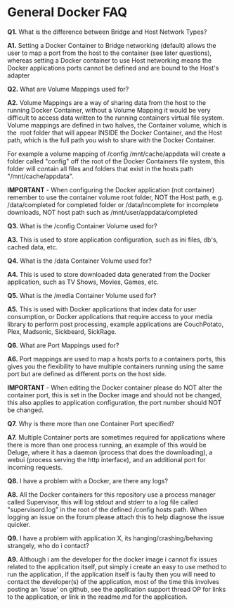 # **General Docker FAQ**

**Q1.** What is the difference between Bridge and Host Network Types?

**A1.** Setting a Docker Container to Bridge networking (default) allows the user to map a port from the host to the container (see later questions), whereas setting a Docker container to use Host networking means the Docker applications ports cannot be defined and are bound to the Host's adapter

**Q2.** What are Volume Mappings used for?

**A2.** Volume Mappings are a way of sharing data from the host to the running Docker Container, without a Volume Mapping it would be very difficult to access data written to the running containers virtual file system. Volume mappings are defined in two halves, the Container volume, which is the  root folder that will appear INSIDE the Docker Container, and the Host path, which is the full path you wish to share with the Docker Container.

For example a volume mapping of /config /mnt/cache/appdata will create a folder called "config" off the root of the Docker Containers file system, this folder will contain all files and folders that exist in the hosts path "/mnt/cache/appdata".

**IMPORTANT** - When configuring the Docker application (not container) remember to use the container volume root folder, NOT the Host path, e.g. /data/completed for completed folder or /data/incomplete for incomplete downloads, NOT host path such as /mnt/user/appdata/completed

**Q3.** What is the /config Container Volume used for?

**A3.** This is used to store application configuration, such as ini files, db's, cached data, etc.

**Q4.** What is the /data Container Volume used for?

**A4.** This is used to store downloaded data generated from the Docker application, such as TV Shows, Movies, Games, etc.

**Q5.** What is the /media Container Volume used for?

**A5.** This is used with Docker applications that index data for user consumption, or Docker applications that require access to your media library to perform post processing, example applications are CouchPotato, Plex, Madsonic, Sickbeard, SickRage.

**Q6.** What are Port Mappings used for?

**A6.** Port mappings are used to map a hosts ports to a containers ports, this gives you the flexibility to have multiple containers running using the same port but are defined as different ports on the host side.

**IMPORTANT** - When editing the Docker container please do NOT alter the container port, this is set in the Docker image and should not be changed, this also applies to application configuration, the port number should NOT be changed.

**Q7.** Why is there more than one Container Port specified?

**A7.** Multiple Container ports are sometimes required for applications where there is more than one process running, an example of this would be Deluge, where it has a daemon (process that does the downloading), a webui (process serving the http interface), and an additional port for incoming requests.

**Q8.** I have a problem with a Docker, are there any logs?

**A8.** All the Docker containers for this repository use a process manager called Supervisor, this will log stdout and stderr to a log file called "supervisord.log" in the root of the defined /config hosts path. When logging an issue on the forum please attach this to help diagnose the issue quicker.

**Q9.** I have a problem with application X, its hanging/crashing/behaving strangely, who do i contact?

**A9.** Although i am the developer for the docker image i cannot fix issues related to the application itself, put simply i create an easy to use method to run the application, if the application itself is faulty then you will need to contact the developer(s) of the application, most of the time this involves posting an 'issue' on github, see the application support thread OP for links to the application, or link in the readme.md for the application.